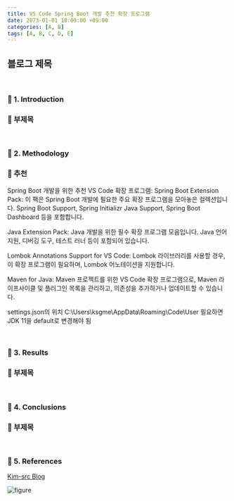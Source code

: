 ```yaml
---
title: VS Code Spring Boot 개발 추천 확장 프로그램
date: 2073-01-01 18:00:00 +09:00
categories: [A, B]
tags: [A, B, C, D, E]
---
```


<!-- 2099-01-01 글 작성 시작; 2099-01-01 페이지 호출 완료 -->
<h2>블로그 제목</h2>

<br>

### 🔔 1. Introduction
### 📌 부제목

<br>

### 🔔 2. Methodology
### 📌 추천
Spring Boot 개발을 위한 추천 VS Code 확장 프로그램:
Spring Boot Extension Pack: 이 팩은 Spring Boot 개발에 필요한 주요 확장 프로그램을 모아놓은 컬렉션입니다. Spring Boot Support, Spring Initializr Java Support, Spring Boot Dashboard 등을 포함합니다.

Java Extension Pack: Java 개발을 위한 필수 확장 프로그램 모음입니다. Java 언어 지원, 디버깅 도구, 테스트 러너 등이 포함되어 있습니다.

Lombok Annotations Support for VS Code: Lombok 라이브러리를 사용할 경우, 이 확장 프로그램이 필요하며, Lombok 어노테이션을 지원합니다.

Maven for Java: Maven 프로젝트를 위한 VS Code 확장 프로그램으로, Maven 라이프사이클 및 플러그인 목록을 관리하고, 의존성을 추가하거나 업데이트할 수 있습니다.



settings.json의 위치
C:\Users\ksgme\AppData\Roaming\Code\User
필요하면 JDK 11을 default로 변경해야 됨


<br>

### 🔔 3. Results
### 📌 부제목

<br>

### 🔔 4. Conclusions
### 📌 부제목

<br>

### 🎁 5. References

<a href="https://kim-src.github.io/">Kim-src Blog</a>

<img src="https://github.com/Kim-src/Images/assets/150884526/9ba1ebbb-a79c-4e4c-a5f6-2149bb301cd8" class="img" alt="figure">

<br>
<br>
<br>
